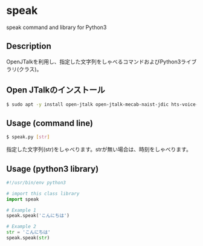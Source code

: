 # speak
speak command and library for Python3

## Description
OpenJTalkを利用し、指定した文字列をしゃべるコマンドおよびPython3ライブラリ(クラス)。

## Open JTalkのインストール

```bash
$ sudo apt -y install open-jtalk open-jtalk-mecab-naist-jdic hts-voice-nitech-jp-atr503-m001
```

## Usage (command line)

```bash
$ speak.py [str]
```
指定した文字列(str)をしゃべります。strが無い場合は、時刻をしゃべります。

## Usage (python3 library)

```python
#!/usr/bin/env python3

# import this class library
import speak

# Example 1
speak.speak('こんにちは')

# Example 2
str = 'こんにちは'
speak.speak(str)
```
